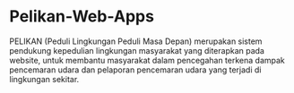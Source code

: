 # Pelikan-Web-Apps
PELIKAN (Peduli Lingkungan Peduli Masa Depan) merupakan  sistem  pendukung kepedulian lingkungan  masyarakat yang diterapkan pada website, untuk  membantu masyarakat dalam  pencegahan terkena dampak pencemaran udara dan pelaporan pencemaran udara yang terjadi di lingkungan sekitar.
